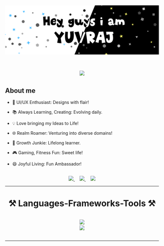 ![Banner](banner.png)
<!--<h1 align="center">Code enthusiast crafting digital dreams ✨</h1>-->
<h1 align="center">
    <img src="https://readme-typing-svg.herokuapp.com?font=Jaro&size=50&duration=3000&pause=1000&color=46BAFF&center=true&vCenter=true&random=true&width=500&lines=Web+Development;App+Development;Ui+%2F+Ux+Designing" />
</h1>

<h2>About me</h2>
<div>
    
- 🎨 UI/UX Enthusiast: Designs with flair!
    
- 📚 Always Learning, Creating: Evolving daily.
  
- 💡 Love bringing my Ideas to Life!

- 🌐 Realm Roamer: Venturing into diverse domains!

- 🌱 Growth Junkie: Lifelong learner.

- 🎮 Gaming, Fitness Fun: Sweet life!

- 😄 Joyful Living: Fun Ambassador!

 </div>

<br/>
 <div align="center"> 
  <a href="https://www.linkedin.com/in/yuvraj-singh-shekhawat-4404b4283" target="_blank">
    <img src="https://img.shields.io/badge/LinkedIn-0077B5?style=for-the-badge&logo=linkedin&logoColor=white" target="_blank" />
  </a>&nbsp;&nbsp;&nbsp;
  <a href="mailto:workwithyuvraj0712@gmail.com">
    <img src="https://img.shields.io/badge/Gmail-333333?style=for-the-badge&logo=gmail&logoColor=red" />
  </a>&nbsp;&nbsp;&nbsp;
  <a href="https://www.behance.net/yuvrajsingh0712" target="_blank">
     <img src="https://img.shields.io/badge/-Behance-blue?style=for-the-badge&logo=behance&logoColor=white" target="_blank" /> 
  </a>
</div>

<hr/>

<h1 align="center">⚒️ Languages-Frameworks-Tools ⚒️</h1>
<br/>
<div align="center">
    <img src="https://skillicons.dev/icons?i=html,css,javascript,react,bootstrap,mui,figma,tailwind,r" /><br>
    <img src="https://skillicons.dev/icons?i=python,firebase,c,cpp,java" /><br>
</div>

<br/>
<hr/>




